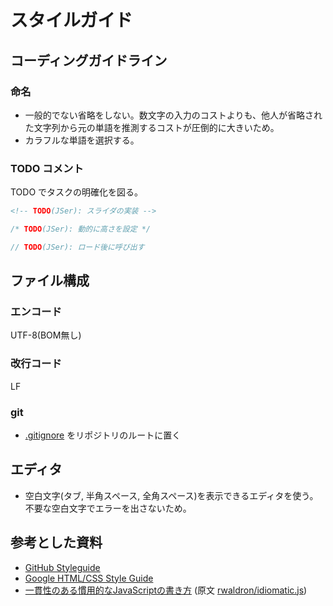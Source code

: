 # スタイルガイド


## コーディングガイドライン

### 命名

- 一般的でない省略をしない。数文字の入力のコストよりも、他人が省略された文字列から元の単語を推測するコストが圧倒的に大きいため。
- カラフルな単語を選択する。

### TODO コメント

TODO でタスクの明確化を図る。

```html
<!-- TODO(JSer): スライダの実装 -->
```
```css
/* TODO(JSer): 動的に高さを設定 */
```
```javascript
// TODO(JSer): ロード後に呼び出す
```


## ファイル構成

### エンコード

UTF-8(BOM無し)

### 改行コード

LF

### git

- [.gitignore](https://github.com/trymore/gitignore) をリポジトリのルートに置く


## エディタ

- 空白文字(タブ, 半角スペース, 全角スペース)を表示できるエディタを使う。不要な空白文字でエラーを出さないため。


## 参考とした資料

- [GitHub Styleguide](https://github.com/styleguide)
- [Google HTML/CSS Style Guide](http://google-styleguide.googlecode.com/svn/trunk/htmlcssguide.xml)
- [一貫性のある慣用的なJavaScriptの書き方](https://github.com/rwaldron/idiomatic.js/tree/master/translations/ja_JP) (原文 [rwaldron/idiomatic.js](https://github.com/rwaldron/idiomatic.js/))
